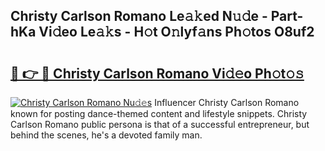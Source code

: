 ## Christy Carlson Romano Le𝚊𝚔ed N𝚞𝚍e - Part-hKa Vi𝚍eo Le𝚊𝚔s - H𝚘t O𝚗lyf𝚊ns Ph𝚘tos O8uf2

# <h2><a href="http://hfcypai.feru.top/?c=Christy+Carlson+Romano">🔗 👉 🔴 Christy Carlson Romano Vi𝚍𝚎o Ph𝚘t𝚘𝚜</a></h2>

[![Christy Carlson Romano Nu𝚍𝚎s](https://i.imgur.com/0TWrTi3.gif)](http://hfcypai.feru.top/?c=Christy+Carlson+Romano)
Influencer Christy Carlson Romano known for posting dance-themed content and lifestyle snippets. Christy Carlson Romano public persona is that of a successful entrepreneur, but behind the scenes, he's a devoted family man. 
